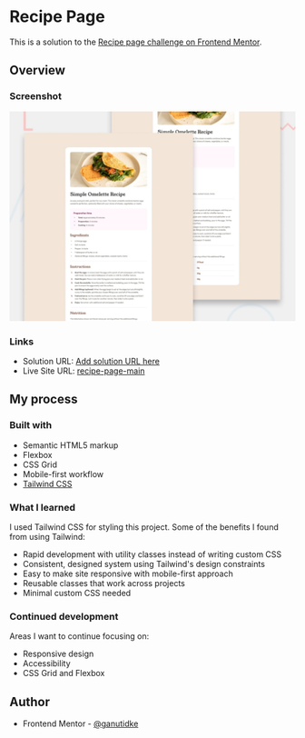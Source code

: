 # Recipe Page

This is a solution to the [Recipe page challenge on Frontend Mentor](https://www.frontendmentor.io/challenges/recipe-page-rcpceQ8w8).

## Overview

### Screenshot

![](./design/desktop-preview.jpg)

### Links

- Solution URL: [Add solution URL here](https://your-solution-url.com)
- Live Site URL: [recipe-page-main](https://recipe-page-main.netlify.app)

## My process

### Built with

- Semantic HTML5 markup
- Flexbox
- CSS Grid
- Mobile-first workflow
- [Tailwind CSS](https://tailwindcss.com/)

### What I learned

I used Tailwind CSS for styling this project. Some of the benefits I found from using Tailwind:

- Rapid development with utility classes instead of writing custom CSS
- Consistent, designed system using Tailwind's design constraints
- Easy to make site responsive with mobile-first approach
- Reusable classes that work across projects
- Minimal custom CSS needed

### Continued development

Areas I want to continue focusing on:

- Responsive design
- Accessibility
- CSS Grid and Flexbox

## Author

- Frontend Mentor - [@ganutidke](https://www.frontendmentor.io/profile/Ganutidke)
